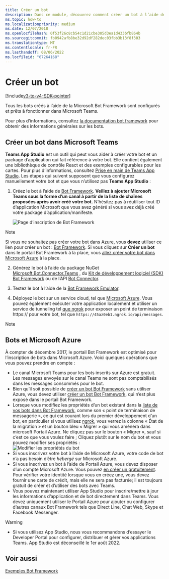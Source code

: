 ```yaml
---
title: Créer un bot
description: Dans ce module, découvrez comment créer un bot à l’aide de la Microsoft Bot Framework et prêt à travailler dans Microsoft Teams
ms.topic: how-to
ms.localizationpriority: medium
ms.date: 12/07/2018
ms.openlocfilehash: 0f53f26c8cb54c1d21cbe305d3ea1d433bfb864b
ms.sourcegitcommit: fb0942afb8be32d92df282dec03fbb3b13f8f303
ms.translationtype: MT
ms.contentlocale: fr-FR
ms.lasthandoff: 08/06/2022
ms.locfileid: "67264168"
---
```

# <a name="create-a-bot"></a>Créer un bot

[!include[v3-to-v4-SDK-pointer](~/includes/v3-to-v4-pointer-bots.md)]

Tous les bots créés à l’aide de la Microsoft Bot Framework sont configurés et prêts à fonctionner dans Microsoft Teams.

Pour plus d’informations, consultez [la documentation bot framework](/azure/bot-service/?view=azure-bot-service-3.0&preserve-view=true) pour obtenir des informations générales sur les bots.

## <a name="create-a-bot-for-microsoft-teams"></a>Créer un bot dans Microsoft Teams

**Teams App Studio** est un outil qui peut vous aider à créer votre bot et un package d’application qui fait référence à votre bot. Elle contient également une bibliothèque de contrôle React et des exemples configurables pour les cartes. Pour plus d’informations, consultez [Prise en main de Teams App Studio](~/concepts/build-and-test/app-studio-overview.md). Les étapes qui suivent supposent que vous configurez manuellement votre bot et que vous n’utilisez pas **Teams App Studio** :

1. Créez le bot à l’aide de [Bot Framework](https://dev.botframework.com/bots/new). **Veillez à ajouter Microsoft Teams sous la forme d’un canal à partir de la liste de chaînes proposées après avoir créé votre bot.** N’hésitez pas à réutiliser tout ID d’application Microsoft que vous avez généré si vous avez déjà créé votre package d’application/manifeste.

   ![Page d’inscription de Bot Framework](~/assets/images/bots/bfregister.png)

> [!NOTE]
> Si vous ne souhaitez pas créer votre bot dans Azure, vous **devez** utiliser ce lien pour créer un bot : [Bot Framework](https://dev.botframework.com/bots/new). Si vous cliquez sur **Créer un bot** dans le portail Bot Framework à la place, vous [allez créer votre bot dans Microsoft Azure](#bots-and-microsoft-azure) à la place.

2. Générez le bot à l’aide du package NuGet [Microsoft.Bot.Connector.Teams](https://www.nuget.org/packages/Microsoft.Bot.Connector.Teams) , du  [Kit de développement logiciel (SDK) Bot Framework](https://github.com/microsoft/botframework-sdk) ou de l’API [Bot Connector](/bot-framework/rest-api/bot-framework-rest-connector-api-reference).

3. Testez le bot à l’aide de la [Bot Framework Emulator](/bot-framework/debug-bots-emulator).

4. Déployez le bot sur un service cloud, tel que [Microsoft Azure](https://azure.microsoft.com/). Vous pouvez également exécuter votre application localement et utiliser un service de tunneling tel [que ngrok](https://ngrok.com) pour exposer un point de terminaison https:// pour votre bot, tel que `https://45az0eb1.ngrok.io/api/messages`.

> [!NOTE]
>
> ## <a name="bots-and-microsoft-azure"></a>Bots et Microsoft Azure
>
> À compter de décembre 2017, le portail Bot Framework est optimisé pour l’inscription de bots dans Microsoft Azure. Voici quelques opérations que vous pouvez prendre en compte :
>
> * Le canal Microsoft Teams pour les bots inscrits sur Azure est gratuit. Les messages envoyés sur le canal Teams ne sont pas comptabilisés dans les messages consommés pour le bot.
> * Bien qu’il soit possible de [créer un bot Bot Framework](https://dev.botframework.com/bots/new) sans utiliser Azure, vous devez utiliser [créer un bot Bot Framework](https://dev.botframework.com/bots/new), qui n’est plus exposé dans le portail Bot Framework.
> * Lorsque vous modifiez les propriétés d’un bot existant dans la [liste de vos bots dans Bot Framework](https://dev.botframework.com/bots), comme son « point de terminaison de messagerie », ce qui est courant lors du premier développement d’un bot, en particulier si vous utilisez [ngrok](https://ngrok.com), vous verrez la colonne « État de la migration » et un bouton bleu « Migrer » qui vous amènera dans microsoft Portail Azure. Ne cliquez pas sur le bouton « Migrer », sauf si c’est ce que vous voulez faire ; Cliquez plutôt sur le nom du bot et vous pouvez modifier ses propriétés :</br>
   ![Modifier les propriétés du bot](~/assets/images/bots/bf-migrate-bot-to-azure.png)
> * Si vous inscrivez votre bot à l’aide de Microsoft Azure, votre code de bot n’a pas besoin d’être *hébergé* sur Microsoft Azure.
> * Si vous inscrivez un bot à l’aide de Portail Azure, vous devez disposer d’un compte Microsoft Azure. Vous pouvez [en créer un gratuitement](https://azure.microsoft.com/free/). Pour vérifier votre identité lorsque vous en créez une, vous devez fournir une carte de crédit, mais elle ne sera pas facturée; il est toujours gratuit de créer et d’utiliser des bots avec Teams.
> * Vous pouvez maintenant utiliser App Studio pour inscrire/mettre à jour les informations d’application et de bot directement dans Teams. Vous devez uniquement utiliser le Portail Azure pour ajouter ou configurer d’autres canaux Bot Framework tels que Direct Line, Chat Web, Skype et Facebook Messenger.

> [!WARNING]
>
>* Si vous utilisez App Studio, nous vous recommandons d’essayer le Developer Portal pour configurer, distribuer et gérer vos applications Teams. App Studio est déconseillé le 1er août 2022.

## <a name="see-also"></a>Voir aussi

[Exemples Bot Framework](https://github.com/Microsoft/BotBuilder-Samples/blob/master/README.md)
